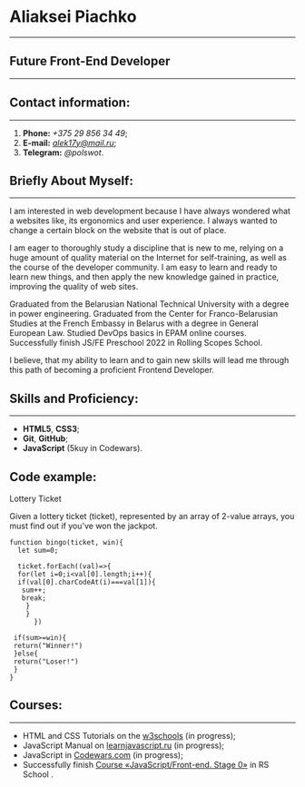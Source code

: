 # Aliaksei Piachko
---

## Future Front-End Developer
---

## Contact information:
---

1. **Phone:** *+375 29 856 34 49*;
2. **E-mail:** *alek17y@mail.ru*;
3. **Telegram:** *@polswot*.

## Briefly About Myself:
---

I am interested in web development because I have always wondered what a websites like, its ergonomics and user experience. I always wanted to change a certain block on the website that is out of place.

I am eager to thoroughly study a discipline that is new to me, relying on a huge amount of quality material on the Internet for self-training, as well as the course of the developer community. I am easy to learn and ready to learn new things, and then apply the new knowledge gained in practice, improving the quality of web sites.

 Graduated from the Belarusian National Technical University with a degree in power engineering. Graduated from the Center for Franco-Belarusian Studies at the French Embassy in Belarus with a degree in General European Law. Studied DevOps basics in EPAM online courses. Successfully finish JS/FE Preschool 2022 in Rolling Scopes School.


I believe, that my ability to learn and to gain new skills will lead me through this path of becoming a proficient Frontend Developer.

## Skills and Proficiency:
---

+ **HTML5**, **CSS3**;
+ **Git**, **GitHub**;
+ **JavaScript** (5kuy in Codewars).

## Code example:

Lottery Ticket

Given a lottery ticket (ticket), represented by an array of 2-value arrays, you must find out if you've won the jackpot.


```
function bingo(ticket, win){
  let sum=0;
                                             
  ticket.forEach((val)=>{
  for(let i=0;i<val[0].length;i++){
  if(val[0].charCodeAt(i)===val[1]){
   sum++;
   break;
    }
    }
      })
                                            
 if(sum>=win){
 return("Winner!")
 }else{
 return("Loser!")
 }
}
```

## Courses:
---

- HTML and CSS Tutorials on the [w3schools](https://my-learning.w3schools.com/) (in progress);
- JavaScript Manual on [learnjavascript.ru](https://learn.javascript.ru/) (in progress);
- JavaScript in [Codewars.com](https://www.codewars.com/users/PiachkoAliaksey/badges/small) (in progress);
- Successfully finish [Course «JavaScript/Front-end. Stage 0»](https://app.rs.school/certificate/hcr9c8m4) in RS School .
